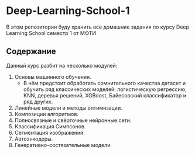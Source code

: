 # Deep-Learning-School-1

В этом репозитории буду хранить все домашние задания по курсу Deep Learning School семестр 1 от МФТИ
## Содержание

Данный курс разбит на несколько модулей:

1. Основы машинного обучения.
	- В нём предстоит обработать сомнительного качества датасет и обучить ряд классических моделей: логистическую регрессию, KNN, деревья решений, XGBoost, Байесовский классификатор и ряд других.
2. Линейные модели и методы оптимизации.
3. Композиции алгоритмов.
4. Полносвязные и свёрточные нейронные сети.
5. Классификация Симпсонов.
6. Сегментация изображений.
7. Автоэнкодеры.
8. Генеративно-состязательные модели.
